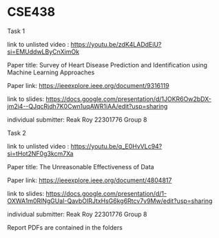 # CSE438

Task 1

link to unlisted video : https://youtu.be/zdK4LADdEiU?si=EMUddwLByCnXimOk

Paper title: Survey of Heart Disease Prediction and Identification using Machine Learning Approaches

Paper link: https://ieeexplore.ieee.org/document/9316119

link to slides: https://docs.google.com/presentation/d/1JOKR6Ow2bDX-jm2i4--QJqcRjdh7K0Cwn1uqAWR1iAA/edit?usp=sharing


individual submitter: 
Reak Roy
22301776
Group 8


Task 2

link to unlisted video : https://youtu.be/q_E0HvVLc94?si=tHot2NF0g3kcm7Xa

Paper title: The Unreasonable Effectiveness of Data

Paper link: https://ieeexplore.ieee.org/document/4804817

link to slides: https://docs.google.com/presentation/d/1-OXWA1m0RlNgGUaI-QavbOIRJtxHsG6kg6Rtcv7v9Mw/edit?usp=sharing

individual submitter: 
Reak Roy
22301776
Group 8


Report PDFs are contained in the folders
